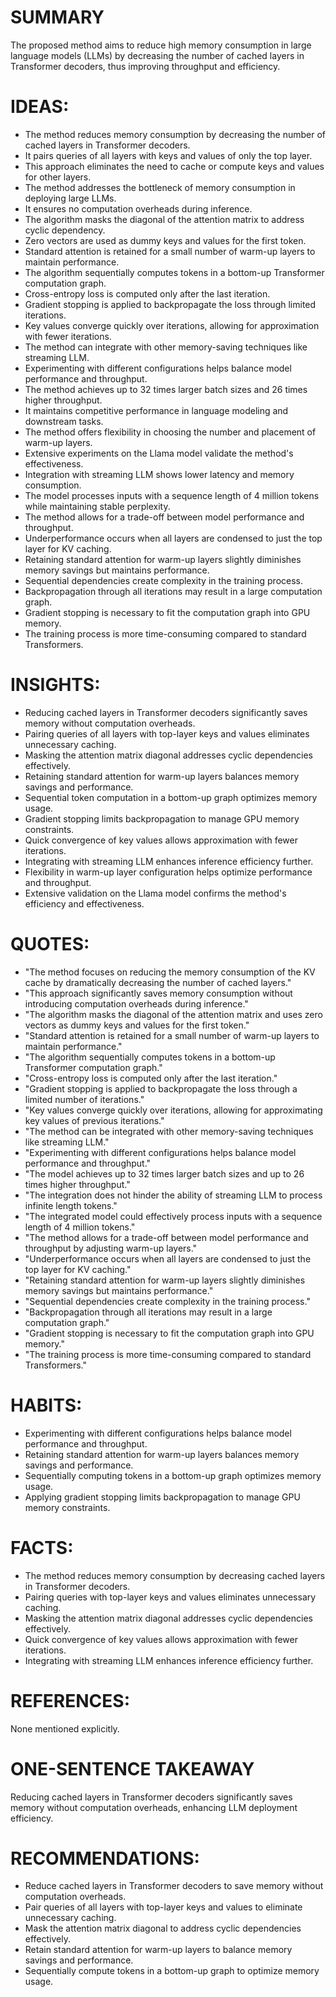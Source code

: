 # SUMMARY
The proposed method aims to reduce high memory consumption in large language models (LLMs) by decreasing the number of cached layers in Transformer decoders, thus improving throughput and efficiency.

# IDEAS:
- The method reduces memory consumption by decreasing the number of cached layers in Transformer decoders.
- It pairs queries of all layers with keys and values of only the top layer.
- This approach eliminates the need to cache or compute keys and values for other layers.
- The method addresses the bottleneck of memory consumption in deploying large LLMs.
- It ensures no computation overheads during inference.
- The algorithm masks the diagonal of the attention matrix to address cyclic dependency.
- Zero vectors are used as dummy keys and values for the first token.
- Standard attention is retained for a small number of warm-up layers to maintain performance.
- The algorithm sequentially computes tokens in a bottom-up Transformer computation graph.
- Cross-entropy loss is computed only after the last iteration.
- Gradient stopping is applied to backpropagate the loss through limited iterations.
- Key values converge quickly over iterations, allowing for approximation with fewer iterations.
- The method can integrate with other memory-saving techniques like streaming LLM.
- Experimenting with different configurations helps balance model performance and throughput.
- The method achieves up to 32 times larger batch sizes and 26 times higher throughput.
- It maintains competitive performance in language modeling and downstream tasks.
- The method offers flexibility in choosing the number and placement of warm-up layers.
- Extensive experiments on the Llama model validate the method's effectiveness.
- Integration with streaming LLM shows lower latency and memory consumption.
- The model processes inputs with a sequence length of 4 million tokens while maintaining stable perplexity.
- The method allows for a trade-off between model performance and throughput.
- Underperformance occurs when all layers are condensed to just the top layer for KV caching.
- Retaining standard attention for warm-up layers slightly diminishes memory savings but maintains performance.
- Sequential dependencies create complexity in the training process.
- Backpropagation through all iterations may result in a large computation graph.
- Gradient stopping is necessary to fit the computation graph into GPU memory.
- The training process is more time-consuming compared to standard Transformers.

# INSIGHTS:
- Reducing cached layers in Transformer decoders significantly saves memory without computation overheads.
- Pairing queries of all layers with top-layer keys and values eliminates unnecessary caching.
- Masking the attention matrix diagonal addresses cyclic dependencies effectively.
- Retaining standard attention for warm-up layers balances memory savings and performance.
- Sequential token computation in a bottom-up graph optimizes memory usage.
- Gradient stopping limits backpropagation to manage GPU memory constraints.
- Quick convergence of key values allows approximation with fewer iterations.
- Integrating with streaming LLM enhances inference efficiency further.
- Flexibility in warm-up layer configuration helps optimize performance and throughput.
- Extensive validation on the Llama model confirms the method's efficiency and effectiveness.

# QUOTES:
- "The method focuses on reducing the memory consumption of the KV cache by dramatically decreasing the number of cached layers."
- "This approach significantly saves memory consumption without introducing computation overheads during inference."
- "The algorithm masks the diagonal of the attention matrix and uses zero vectors as dummy keys and values for the first token."
- "Standard attention is retained for a small number of warm-up layers to maintain performance."
- "The algorithm sequentially computes tokens in a bottom-up Transformer computation graph."
- "Cross-entropy loss is computed only after the last iteration."
- "Gradient stopping is applied to backpropagate the loss through a limited number of iterations."
- "Key values converge quickly over iterations, allowing for approximating key values of previous iterations."
- "The method can be integrated with other memory-saving techniques like streaming LLM."
- "Experimenting with different configurations helps balance model performance and throughput."
- "The model achieves up to 32 times larger batch sizes and up to 26 times higher throughput."
- "The integration does not hinder the ability of streaming LLM to process infinite length tokens."
- "The integrated model could effectively process inputs with a sequence length of 4 million tokens."
- "The method allows for a trade-off between model performance and throughput by adjusting warm-up layers."
- "Underperformance occurs when all layers are condensed to just the top layer for KV caching."
- "Retaining standard attention for warm-up layers slightly diminishes memory savings but maintains performance."
- "Sequential dependencies create complexity in the training process."
- "Backpropagation through all iterations may result in a large computation graph."
- "Gradient stopping is necessary to fit the computation graph into GPU memory."
- "The training process is more time-consuming compared to standard Transformers."

# HABITS:
- Experimenting with different configurations helps balance model performance and throughput.
- Retaining standard attention for warm-up layers balances memory savings and performance.
- Sequentially computing tokens in a bottom-up graph optimizes memory usage.
- Applying gradient stopping limits backpropagation to manage GPU memory constraints.

# FACTS:
- The method reduces memory consumption by decreasing cached layers in Transformer decoders.
- Pairing queries with top-layer keys and values eliminates unnecessary caching.
- Masking the attention matrix diagonal addresses cyclic dependencies effectively.
- Quick convergence of key values allows approximation with fewer iterations.
- Integrating with streaming LLM enhances inference efficiency further.

# REFERENCES:
None mentioned explicitly.

# ONE-SENTENCE TAKEAWAY
Reducing cached layers in Transformer decoders significantly saves memory without computation overheads, enhancing LLM deployment efficiency.

# RECOMMENDATIONS:
- Reduce cached layers in Transformer decoders to save memory without computation overheads.
- Pair queries of all layers with top-layer keys and values to eliminate unnecessary caching.
- Mask the attention matrix diagonal to address cyclic dependencies effectively.
- Retain standard attention for warm-up layers to balance memory savings and performance.
- Sequentially compute tokens in a bottom-up graph to optimize memory usage.